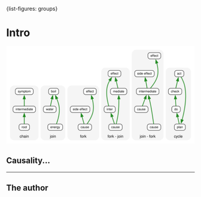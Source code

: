 {list-figures: groups}

# Intro <!-- leanpub style: H1 for chapter title -->

![](resources/causality-topology.svg)

## Causality... <!-- H2 Obs style: the only TOC elements; leanpub style: chapter sections -->


* * *

## The author
